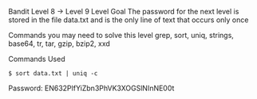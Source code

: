 Bandit Level 8 → Level 9
Level Goal
The password for the next level is stored in the file data.txt and is the only line of text that occurs only once

Commands you may need to solve this level
grep, sort, uniq, strings, base64, tr, tar, gzip, bzip2, xxd

Commands Used
```
$ sort data.txt | uniq -c 
```

Password:
EN632PlfYiZbn3PhVK3XOGSlNInNE00t